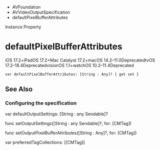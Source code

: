 

- AVFoundation
- AVVideoOutputSpecification
-  defaultPixelBufferAttributes 

Instance Property

# defaultPixelBufferAttributes

iOS 17.2+iPadOS 17.2+Mac Catalyst 17.2+macOS 14.2–11.0DeprecatedtvOS 17.2–18.4DeprecatedvisionOS 1.1+watchOS 10.2–11.4Deprecated

``` source
var defaultPixelBufferAttributes: [String : Any]? { get set }
```

## See Also

### Configuring the specification

var defaultOutputSettings: [String : any Sendable]?

func setOutputSettings([String : any Sendable]?, for: [CMTag])

func setOutputPixelBufferAttributes([String : Any]?, for: [CMTag])

var preferredTagCollections: [[CMTag]]

